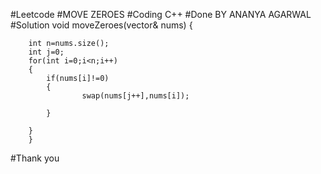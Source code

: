 #Leetcode 
#MOVE ZEROES
#Coding C++
#Done BY ANANYA AGARWAL
#Solution
void moveZeroes(vector<int>& nums) {
        
        int n=nums.size();
        int j=0;
        for(int i=0;i<n;i++)
        {
            if(nums[i]!=0)
            {
                    swap(nums[j++],nums[i]);
                
            }
            
        }
        }
#Thank you        
        
